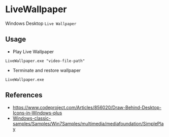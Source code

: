 # LiveWallpaper
Windows Desktop `Live Wallpaper`

## Usage
- Play Live Wallpaper
```
LiveWallpaper.exe "video-file-path"
```
- Terminate and restore wallpaper
```
LiveWallpaper.exe
```

## References
- https://www.codeproject.com/Articles/856020/Draw-Behind-Desktop-Icons-in-Windows-plus  
- [Windows-classic-samples/Samples/Win7Samples/multimedia/mediafoundation/SimplePlay](https://github.com/microsoft/Windows-classic-samples/tree/main/Samples/Win7Samples/multimedia/mediafoundation/SimplePlay)
